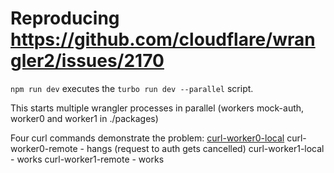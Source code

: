 # Reproducing https://github.com/cloudflare/wrangler2/issues/2170

`npm run dev` executes the `turbo run dev --parallel` script.

This starts multiple wrangler processes in parallel (workers mock-auth, worker0 and worker1 in ./packages)

Four curl commands demonstrate the problem:
[curl-worker0-local](curl-worker0-local)
curl-worker0-remote - hangs (request to auth gets cancelled)
curl-worker1-local - works
curl-worker1-remote - works